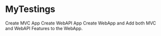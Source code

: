 # MyTestings
Create MVC App
Create WebAPI App
Create WebApp and Add both MVC and WebAPI Features to the WebApp.
